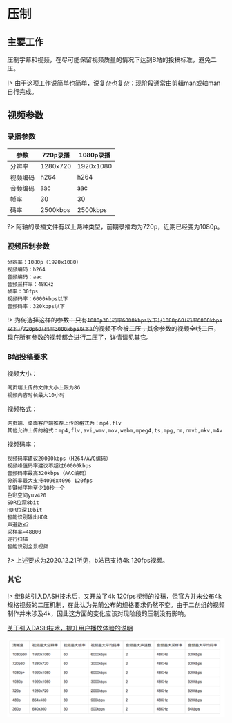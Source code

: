 # 压制

## 主要工作

压制字幕和视频，在尽可能保留视频质量的情况下达到B站的投稿标准，避免二压。

!> 由于这项工作说简单也简单，说复杂也复杂；现阶段通常由剪辑man或轴man自行完成。

## 视频参数

### 录播参数

|  参数   | 720p录播  | 1080p录播 |
|  ----  | ----  | ---- |
| 分辨率  | 1280x720 | 1920x1080 |
| 视频编码  | h264 | h264 |
| 音频编码  | aac | aac |
| 帧率  | 30 | 30 |
| 码率  | 2500kbps | 2500kbps |

?> 阿轴的录播文件有以上两种类型，前期录播均为720p，近期已经变为1080p。

### 视频压制参数

    分辨率：1080p（1920x1080）
    视频编码：h264
    音频编码：aac
    音频采样率：48KHz
    帧率：30fps
    视频码率：6000kbps以下
    音频码率：320kbps以下

!> ~~为何选择这样的参数：只有`1080p30(码率6000kbps以下)`/`1080p60(码率6000kbps以下)`/`720p60(码率3000kbps以下)`的视频不会被二压；其余参数的视频全线二压~~，现在所有参数的视频都会进行二压了，详情请见[其它](#其它)。

### B站投稿要求

视频大小：

    网页端上传的文件大小上限为8G
    视频内容时长最大10小时

视频格式：

    网页端、桌面客户端推荐上传的格式为：mp4,flv
    其他允许上传的格式：mp4,flv,avi,wmv,mov,webm,mpeg4,ts,mpg,rm,rmvb,mkv,m4v

视频码率：

    视频码率建议20000kbps（H264/AVC编码）
    视频峰值码率建议不超过60000kbps
    音频码率最高320kbps（AAC编码）
    分辨率最大支持4096x4096 120fps
    关键帧平均至少10秒一个
    色彩空间yuv420
    SDR位深8bit
    HDR位深10bit
    智能识别输出HDR
    声道数≤2
    采样率=48000
    逐行扫描
    智能识别全景视频

?> 上述要求为2020.12.21所见，b站已支持4k 120fps视频。

### 其它

!> 继B站引入DASH技术后，又开放了4k 120fps视频的投稿，但官方并未公布4k规格视频的二压机制，在此认为先前公布的规格要求仍然不变。由于二创组的视频制作并未涉及4k，因此这方面的变化应该对现阶段的压制没有影响。

[关于引入DASH技术，提升用户播放体验的说明](https://www.bilibili.com/read/cv949156)

![引入DASH后视频规格](../assets/dash.png)